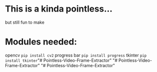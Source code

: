 # This is a kinda pointless...
but still fun to make 
# Modules needed:
opencv ``pip install cv2``
progress bar ``pip install progress``
tkinter ``pip install tkinter``"# Pointless-Video-Frame-Extractor" 
"# Pointless-Video-Frame-Extractor" 
"# Pointless-Video-Frame-Extractor" 
